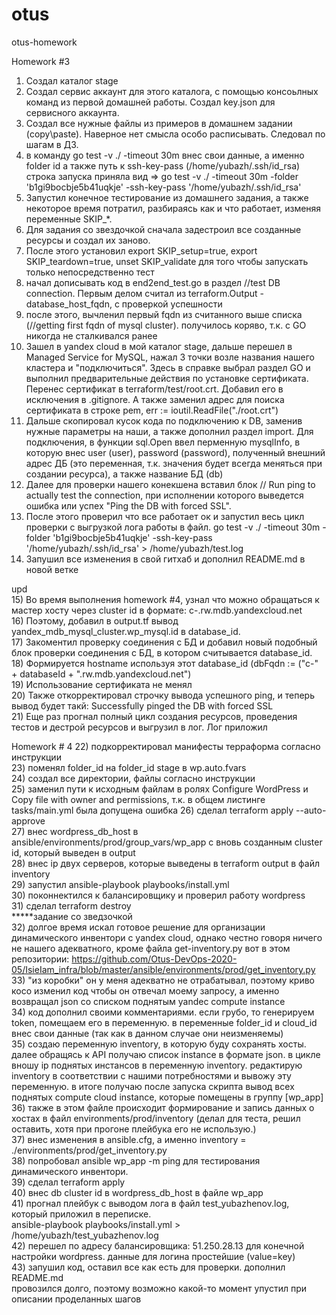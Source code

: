 # otus
otus-homework


Homework #3
1) Создал каталог stage
2) Создал сервис аккаунт для этого каталога, с помощью консоьлных команд из первой домашней работы. Создал key.json для сервисного аккаунта.
3) Создал все нужные файлы из примеров в домашнем задании (copy\paste). Наверное нет смысла особо расписывать. Следовал по шагам в ДЗ.
4) в команду go test -v ./ -timeout 30m внес свои данные, а именно folder id а также путь к ssh-key-pass (/home/yubazh/.ssh/id_rsa) строка запуска приняла вид =>
go test -v ./ -timeout 30m -folder 'b1gi9bocbje5b41uqkje' -ssh-key-pass '/home/yubazh/.ssh/id_rsa'
5) Запустил конечное тестирование из домашнего задания, а также некоторое время потратил, разбираясь как и что работает, изменяя переменные SKIP_*.
6) Для задания со звездочкой сначала задестроил все созданные ресурсы и создал их заново.
7) После этого установил export SKIP_setup=true, export SKIP_teardown=true, unset SKIP_validate для того чтобы запускать только непосредственно тест
8) начал дописывать код в end2end_test.go в раздел //test DB connection. Первым делом считал из terraform.Output - database_host_fqdn, с проверкой успешности
9) после этого, вычленил первый fqdn из считанного выше списка (//getting first fqdn of mysql cluster). получилось коряво, т.к. с GO никогда не сталкивался ранее
10) Зашел в yandex cloud в мой каталог stage, дальше перешел в Managed Service for MySQL, нажал 3 точки возле названия нашего кластера и "подключиться". Здесь в справке выбрал раздел GO и выполнил предварительные действия по установке сертификата. Перенес сертификат в terraform/test/root.crt. Добавил его в исключения в .gitignore. А также заменил адрес для поиска сертификата в строке pem, err := ioutil.ReadFile("./root.crt")
11) Дальше скопировал кусок кода по подключению к DB, заменив нужные параметры на наши, а также дополнил раздел import. Для подключения, в функции sql.Open ввел перменную mysqlInfo, в которую внес user (user), password (password), полученный внешний адрес ДБ (это переменная, т.к. значения будет всегда меняться при создании ресурса), а также название БД (db)
12) Далее для проверки нашего конекшена вставил блок // Run ping to actually test the connection, при исполнении которого выведется ошибка или успех "Ping the DB with forced SSL".
13) После этого проверил что все работает ок и запустил весь цикл проверки с выгрузкой лога работы в файл.
go test -v ./ -timeout 30m -folder 'b1gi9bocbje5b41uqkje' -ssh-key-pass '/home/yubazh/.ssh/id_rsa' > /home/yubazh/test.log
14) Запушил все изменения в свой гитхаб и дополнил README.md в новой ветке

upd  
15) Во время выполнения homework #4, узнал что можно обращаться к мастер хосту через cluster id в формате: c-<cluster ID>.rw.mdb.yandexcloud.net  
16) Поэтому, добавил в output.tf вывод yandex_mdb_mysql_cluster.wp_mysql.id в database_id.  
17) Закоментил проверку соединения с БД и добавил новый подобный блок проверки соединения с БД, в котором считывается database_id.   
18) Формируется hostname используя этот database_id (dbFqdn := ("c-" + databaseId + ".rw.mdb.yandexcloud.net")  
19) Использование сертификата не менял  
20) Также откорректировал строчку вывода успешного ping, и теперь вывод будет такй: Successfully pinged the DB with forced SSL  
21) Еще раз прогнал полный цикл создания ресурсов, проведения тестов и дестрой ресурсов и выгрузил в лог. Лог приложил  
  
  Homework # 4
22) подкорректировал манифесты терраформа согласно инструкции  
23) поменял folder_id на folder_id stage в wp.auto.fvars  
24) создал все директории, файлы согласно инструкции  
25) заменил пути к исходным файлам в ролях Configure WordPress и Copy file with owner and permissions, т.к. в общем листинге tasks/main.yml была допущена ошибка  26) сделал terraform apply --auto-approve  
27) внес wordpress_db_host в ansible/environments/prod/group_vars/wp_app с вновь созданным cluster id, который выведен в output  
28) внес ip двух серверов, которые выведены в terraform output в файл inventory  
29) запустил ansible-playbook playbooks/install.yml  
30) поконнектился к балансировщику и проверил работу wordpress  
31) сделал terraform destroy  
*****задание со зведзочкой  
32) долгое время искал готовое решение для организации динамического инвентори с yandex cloud, однако честно говоря ничего не нашего адекватного, кроме файла get-inventory.py вот в этом репозитории: https://github.com/Otus-DevOps-2020-05/IsieIam_infra/blob/master/ansible/environments/prod/get_inventory.py  
33) "из коробки" он у меня адекватно не отрабатывал, поэтому криво косо изменил код чтобы он отвечал моему запросу, а именно возвращал json со списком поднятым yandec compute instance  
34) код дополнил своими комментариями. если грубо, то генерируем token, помещаем его в переменную. в переменные folder_id и cloud_id внес свои данные (так как в данном случае они неизменяемы)  
35) создаю переменную inventory, в которую буду сохранять хосты. далее обращясь к API получаю список instance в формате json. в цикле вношу ip поднятых инстансов в переменную inventory. редактирую inventory в соответствии с нашими потребностями и вывожу эту переменную. в итоге получаю после запуска скрипта вывод  всех поднятых compute cloud instance, которые помещены в группу [wp_app]  
36) также в этом файле происходит формирование и запись данных о хостах в файл environments/prod/inventory (делал для теста, решил оставить, хотя при прогоне плейбука его не использую.)  
37) внес изменения в ansible.cfg, а именно inventory = ./environments/prod/get_inventory.py  
38) попробовал ansible wp_app -m ping для тестирования динамического инвентори.  
39) сделал terraform apply  
40) внес db cluster id в wordpress_db_host в файле wp_app  
41) прогнал плейбук с выводом лога в файл test_yubazhenov.log, который приложил в переписке.  
ansible-playbook playbooks/install.yml > /home/yubazh/test_yubazhenov.log  
42) перешел по адресу балансировщика: 51.250.28.13 для конечной настройки wordpress. данные для логина простейшие (value=key)  
43) запушил код, оставил все как есть для проверки. дополнил README.md  
провозился долго, поэтому возможно какой-то момент упустил при описании проделанных шагов  
  
